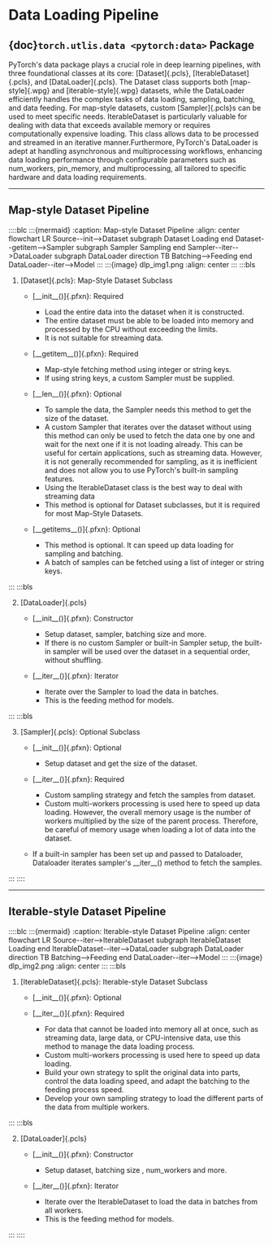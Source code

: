 # Data Loading Pipeline

## {doc}`torch.utlis.data <pytorch:data>` Package

PyTorch's data package plays a crucial role in deep learning pipelines, with
three foundational classes at its core: [Dataset]{.pcls},
[IterableDataset]{.pcls}, and [DataLoader]{.pcls}. The Dataset class
supports both [map-style]{.wpg} and [iterable-style]{.wpg} datasets, while
the DataLoader efficiently handles the complex tasks of data loading,
sampling, batching, and data feeding. For map-style datasets, custom
[Sampler]{.pcls}s can be used to meet specific needs. IterableDataset is
particularly valuable for dealing with data that exceeds available memory or
requires computationally expensive loading. This class allows data to be
processed and streamed in an iterative manner.Furthermore, PyTorch's
DataLoader is adept at handling asynchronous and multiprocessing workflows,
enhancing data loading performance through configurable parameters such as
num_workers, pin_memory, and multiprocessing, all tailored to specific
hardware and data loading requirements.

---

## Map-style Dataset Pipeline

::::blc
:::{mermaid}
:caption: Map-style Dataset Pipeline
:align: center
flowchart LR
Source--init-->Dataset
subgraph Dataset
Loading
end
Dataset--getitem-->Sampler
subgraph Sampler
Sampling
end
Sampler--iter-->DataLoader
subgraph DataLoader
direction TB
Batching-->Feeding
end
DataLoader--iter-->Model
:::
:::{image} dlp_img1.png
:align: center
:::
:::bls

1. [Dataset]{.pcls}: Map-Style Dataset Subclass

    * [\_\_init\_\_()]{.pfxn}: Required

        * Load the entire data into the dataset when it is constructed.
        * The entire dataset must be able to be loaded into memory and processed
          by the CPU without exceeding the limits.
        * It is not suitable for streaming data.

    * [\_\_getitem\_\_()]{.pfxn}: Required

        * Map-style fetching method using integer or string keys.
        * If using string keys, a custom Sampler must be supplied.

    * [\_\_len\_\_()]{.pfxn}: Optional

        * To sample the data, the Sampler needs this method to get the size of
          the dataset.
        * A custom Sampler that iterates over the dataset without using
          this method can only be used to fetch the data one by one and
          wait for the next one if it is not loading already. This can be useful
          for certain applications, such as streaming data. However, it is not
          generally recommended for sampling, as it is inefficient and does not
          allow you to use PyTorch's built-in sampling features.
        * Using the IterableDataset class is the best way to deal with streaming
          data
        * This method is optional for Dataset subclasses, but it is required
          for most Map-Style Datasets.

    * [\_\_getitems\_\_()]{.pfxn}: Optional

        * This method is optional. It can speed up data loading for
          sampling and batching.
        * A batch of samples can be fetched using a list of integer or
          string keys.

:::
:::bls

2. [DataLoader]{.pcls}

    * [\_\_init\_\_()]{.pfxn}: Constructor

        * Setup dataset, sampler, batching size and more.
        * If there is no custom Sampler or built-in Sampler setup, the built-in
          sampler will be used over the dataset in a sequential order, without
          shuffling.

    * [\_\_iter\_\_()]{.pfxn}: Iterator

        * Iterate over the Sampler to load the data in batches.
        * This is the feeding method for models.

:::
:::bls

3. [Sampler]{.pcls}: Optional Subclass

    * [\_\_init\_\_()]{.pfxn}: Optional

        * Setup dataset and get the size of the dataset.

    * [\_\_iter_\_()]{.pfxn}: Required

        * Custom sampling strategy and fetch the samples from dataset.
        * Custom multi-workers processing is used here to speed up data loading.
          However, the overall memory usage is the number of workers multiplied
          by the size of the parent process. Therefore, be careful of memory
          usage when loading a lot of data into the dataset.

    * If a built-in sampler has been set up and passed to Dataloader,
      Dataloader iterates sampler's \_\_iter\_\_() method to fetch the samples.

:::
::::

---

## Iterable-style Dataset Pipeline

::::blc
:::{mermaid}
:caption: Iterable-style Dataset Pipeline
:align: center
flowchart LR
Source--iter-->IterableDataset
subgraph IterableDataset
Loading
end
IterableDataset--iter-->DataLoader
subgraph DataLoader
direction TB
Batching-->Feeding
end
DataLoader--iter-->Model
:::
:::{image} dlp_img2.png
:align: center
:::
:::bls

1. [IterableDataset]{.pcls}: Iterable-style Dataset Subclass

    * [\_\_init\_\_()]{.pfxn}: Optional
    * [\_\_iter\_\_()]{.pfxn}: Required

        * For data that cannot be loaded into memory all at once, such as
          streaming data, large data, or CPU-intensive data, use this method
          to manage the data loading process.
        * Custom multi-workers processing is used here to speed up data loading.
        * Build your own strategy to split the original data into parts, control
          the data loading speed, and adapt the batching to the feeding process
          speed.
        * Develop your own sampling strategy to load the different parts of the
          data from multiple workers.

:::
:::bls

2. [DataLoader]{.pcls}

    * [\_\_init\_\_()]{.pfxn}: Constructor

        * Setup dataset, batching size , num_workers and more.

    * [\_\_iter\_\_()]{.pfxn}: Iterator

        * Iterate over the IterableDataset to load the data in batches from
          all workers.
        * This is the feeding method for models.

:::
::::
